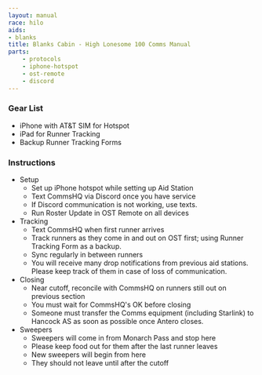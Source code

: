```yaml
---
layout: manual
race: hilo
aids:
- blanks
title: Blanks Cabin - High Lonesome 100 Comms Manual
parts:
    - protocols
    - iphone-hotspot
    - ost-remote
    - discord
---
```


### Gear List

- iPhone with AT&T SIM for Hotspot
- iPad for Runner Tracking
- Backup Runner Tracking Forms

### Instructions

- Setup
  - Set up iPhone hotspot while setting up Aid Station
  - Text CommsHQ via Discord once you have service
  - If Discord communication is not working, use texts.
  - Run Roster Update in OST Remote on all devices
- Tracking
  - Text CommsHQ when first runner arrives
  - Track runners as they come in and out on OST first; using Runner Tracking Form as a backup.
  - Sync regularly in between runners
  - You will receive many drop notifications from previous aid stations. Please keep track of them in case of loss of communication.
- Closing
  - Near cutoff, reconcile with CommsHQ on runners still out on previous section
  - You must wait for CommsHQ's OK before closing
  - Someone must transfer the Comms equipment (including Starlink) to Hancock AS as soon as possible once Antero closes.
- Sweepers
  - Sweepers will come in from Monarch Pass and stop here
  - Please keep food out for them after the last runner leaves
  - New sweepers will begin from here
  - They should not leave until after the cutoff
